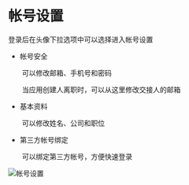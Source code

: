 # 帐号设置

登录后在头像下拉选项中可以选择进入帐号设置

- 帐号安全

&emsp;&emsp;可以修改邮箱、手机号和密码

&emsp;&emsp;当应用创建人离职时，可以从这里修改交接人的邮箱

- 基本资料

&emsp;&emsp;可以修改姓名、公司和职位
 
- 第三方帐号绑定
  
&emsp;&emsp;可以绑定第三方帐号，方便快速登录


![帐号设置](http://imguserradar.analysys.cn/fangzhou/img/2017/11/201711251644537175.png)